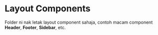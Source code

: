 # Layout Components

Folder ni nak letak layout component sahaja, contoh macam component **Header**, **Footer**, **Sidebar**, etc.
